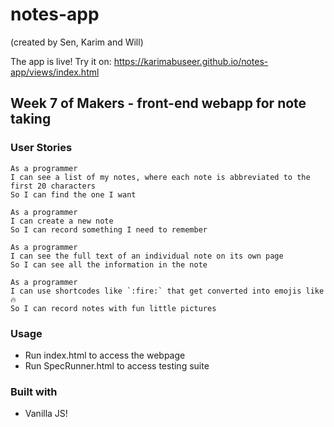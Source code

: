 # notes-app 
(created by Sen, Karim and Will)

The app is live! Try it on:  https://karimabuseer.github.io/notes-app/views/index.html
## Week 7 of Makers - front-end webapp for note taking
### User Stories
```
As a programmer
I can see a list of my notes, where each note is abbreviated to the first 20 characters
So I can find the one I want
```

```
As a programmer
I can create a new note
So I can record something I need to remember
```

```
As a programmer
I can see the full text of an individual note on its own page
So I can see all the information in the note
```

```
As a programmer
I can use shortcodes like `:fire:` that get converted into emojis like 🔥
So I can record notes with fun little pictures
```
### Usage
* Run index.html to access the webpage
* Run SpecRunner.html to access testing suite

### Built with
- Vanilla JS!
